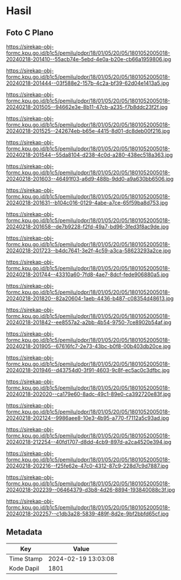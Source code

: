 # Hasil

## Foto C Plano

https://sirekap-obj-formc.kpu.go.id/b1c5/pemilu/pdpr/18/01/05/20/05/1801052005018-20240218-201410--55acb74e-5ebd-4e0a-b20e-cb66a1959806.jpg

https://sirekap-obj-formc.kpu.go.id/b1c5/pemilu/pdpr/18/01/05/20/05/1801052005018-20240218-201444--03f588e2-157b-4c2a-bf39-62d04e1413a5.jpg

https://sirekap-obj-formc.kpu.go.id/b1c5/pemilu/pdpr/18/01/05/20/05/1801052005018-20240218-201505--94662e3e-8b11-47cb-a235-f7b8ddc23f2f.jpg

https://sirekap-obj-formc.kpu.go.id/b1c5/pemilu/pdpr/18/01/05/20/05/1801052005018-20240218-201525--242674eb-b65e-4415-8d01-dc8deb00f216.jpg

https://sirekap-obj-formc.kpu.go.id/b1c5/pemilu/pdpr/18/01/05/20/05/1801052005018-20240218-201544--55da8104-d238-4c0d-a280-438ec518a363.jpg

https://sirekap-obj-formc.kpu.go.id/b1c5/pemilu/pdpr/18/01/05/20/05/1801052005018-20240218-201603--46491f03-a6d9-488b-9dd0-a9a630bb6506.jpg

https://sirekap-obj-formc.kpu.go.id/b1c5/pemilu/pdpr/18/01/05/20/05/1801052005018-20240218-201631--b104c016-0129-4abe-a7ce-65f59ba8d753.jpg

https://sirekap-obj-formc.kpu.go.id/b1c5/pemilu/pdpr/18/01/05/20/05/1801052005018-20240218-201658--de7b9228-f2fd-49a7-bd96-3fed3f8ac9de.jpg

https://sirekap-obj-formc.kpu.go.id/b1c5/pemilu/pdpr/18/01/05/20/05/1801052005018-20240218-201723--b4dc7641-3e2f-4c59-a3ca-58623293a2ce.jpg

https://sirekap-obj-formc.kpu.go.id/b1c5/pemilu/pdpr/18/01/05/20/05/1801052005018-20240218-201744--43310a60-7fd8-4ae7-8dcf-fede906880a5.jpg

https://sirekap-obj-formc.kpu.go.id/b1c5/pemilu/pdpr/18/01/05/20/05/1801052005018-20240218-201820--82a20604-1aeb-4436-b487-c08354d48613.jpg

https://sirekap-obj-formc.kpu.go.id/b1c5/pemilu/pdpr/18/01/05/20/05/1801052005018-20240218-201842--ee8557a2-a2bb-4b54-9750-7ce8902b54af.jpg

https://sirekap-obj-formc.kpu.go.id/b1c5/pemilu/pdpr/18/01/05/20/05/1801052005018-20240218-201905--67616fc7-2e73-43bc-b0f8-00b403db20ce.jpg

https://sirekap-obj-formc.kpu.go.id/b1c5/pemilu/pdpr/18/01/05/20/05/1801052005018-20240218-201946--d43754d0-3f91-4603-9c8f-ec5ac0c3dfbc.jpg

https://sirekap-obj-formc.kpu.go.id/b1c5/pemilu/pdpr/18/01/05/20/05/1801052005018-20240218-202020--ca179e60-8adc-49c1-89e0-ca392720e83f.jpg

https://sirekap-obj-formc.kpu.go.id/b1c5/pemilu/pdpr/18/01/05/20/05/1801052005018-20240218-202124--9986aee8-10e3-4b95-a770-f7112a5c93ad.jpg

https://sirekap-obj-formc.kpu.go.id/b1c5/pemilu/pdpr/18/01/05/20/05/1801052005018-20240218-212254--40fd1707-d8dd-4cb9-897d-a2ca4520e394.jpg

https://sirekap-obj-formc.kpu.go.id/b1c5/pemilu/pdpr/18/01/05/20/05/1801052005018-20240218-202216--f25fe62e-47c0-4312-87c9-228d7c9d7887.jpg

https://sirekap-obj-formc.kpu.go.id/b1c5/pemilu/pdpr/18/01/05/20/05/1801052005018-20240218-202239--06464379-d3b8-4d26-8894-193840088c3f.jpg

https://sirekap-obj-formc.kpu.go.id/b1c5/pemilu/pdpr/18/01/05/20/05/1801052005018-20240218-202257--c1db3a28-5839-489f-8d2e-9bf2bbfd65cf.jpg


## Metadata

| Key        | Value               |
| ---------- | ------------------- |
| Time Stamp | 2024-02-19 13:03:08 |
| Kode Dapil | 1801                |



